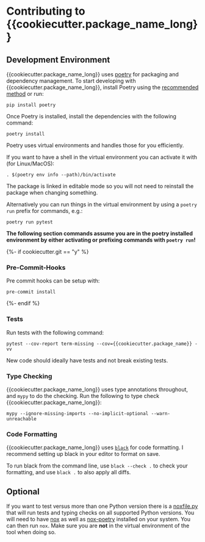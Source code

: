 # Contributing to {{cookiecutter.package_name_long}}

## Development Environment

{{cookiecutter.package_name_long}} uses [poetry](https://python-poetry.org/docs/) for packaging and
dependency management. To start developing with {{cookiecutter.package_name_long}}, install Poetry
using the [recommended method](https://python-poetry.org/docs/#installation) or run:

```
pip install poetry
```

Once Poetry is installed, install the dependencies with the following command:

```
poetry install
```

Poetry uses virtual environments and handles those for you efficiently.

If you want to have a shell in the virtual environment you can activate it with (for Linux/MacOS):

```
. $(poetry env info --path)/bin/activate
```

The package is linked in editable mode so you will not need to reinstall the package when changing something.

Alternatively you can run things in the virtual environment by using a `poetry run` prefix for commands, e.g.:

```
poetry run pytest
```

**The following section commands assume you are in the poetry installed environment by either activating or prefixing commands with `poetry run`!**

{%- if cookiecutter.git == "y" %}

### Pre-Commit-Hooks

Pre commit hooks can be setup with:

```
pre-commit install
```
{%- endif %}

### Tests

Run tests with the following command:

```
pytest --cov-report term-missing --cov={{cookiecutter.package_name}} -vv
```

New code should ideally have tests and not break existing tests.

### Type Checking

{{cookiecutter.package_name_long}} uses type annotations throughout, and `mypy` to do the checking. Run the following to type check {{cookiecutter.package_name_long}}:

```
mypy --ignore-missing-imports --no-implicit-optional --warn-unreachable
```

### Code Formatting

{{cookiecutter.package_name_long}} uses [`black`](https://github.com/psf/black) for code formatting.
I recommend setting up black in your editor to format on save.

To run black from the command line, use `black --check .` to check your formatting,
and use `black .` to also apply all diffs.

## Optional

If you want to test versus more than one Python version there is a [noxfile.py](noxfile.py) that will run tests and typing checks on all supported Python versions.
You will need to have [nox](https://nox.thea.codes/en/stable/) as well as [nox-poetry](https://github.com/cjolowicz/nox-poetry) installed on your system.
You can then run `nox`. Make sure you are **not** in the virtual environment of the tool when doing so.